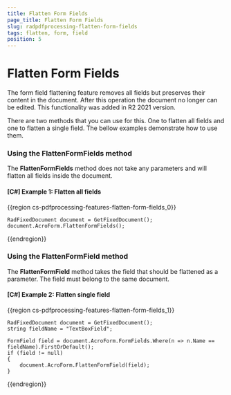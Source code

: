 ```yaml
---
title: Flatten Form Fields
page_title: Flatten Form Fields
slug: radpdfprocessing-flatten-form-fields
tags: flatten, form, field
position: 5
---
```


# Flatten Form Fields

The form field flattening feature removes all fields but preserves their content in the document. After this operation the document no longer can be edited. This functionality was added in R2 2021 version. 

There are two methods that you can use for this. One to flatten all fields and one to flatten a single field. The bellow examples demonstrate how to use them. 

### Using the FlattenFormFields method 

The __FlattenFormFields__ method does not take any parameters and will flatten all fields inside the document. 

#### __[C#] Example 1:  Flatten all fields__

{{region cs-pdfprocessing-features-flatten-form-fields_0}}

	RadFixedDocument document = GetFixedDocument();
	document.AcroForm.FlattenFormFields();

{{endregion}}

### Using the FlattenFormField method

The __FlattenFormField__ method takes the field that should be flattened as a parameter. The field must belong to the same document.

#### __[C#] Example 2:  Flatten single field__

{{region cs-pdfprocessing-features-flatten-form-fields_1}}

	RadFixedDocument document = GetFixedDocument();
	string fieldName = "TextBoxField";
	
	FormField field = document.AcroForm.FormFields.Where(n => n.Name == fieldName).FirstOrDefault();
	if (field != null)
	{
	    document.AcroForm.FlattenFormField(field);
	}

{{endregion}}


